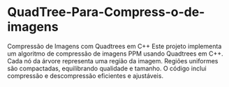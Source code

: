 # QuadTree-Para-Compress-o-de-imagens
 Compressão de Imagens com Quadtrees em C++  Este projeto implementa um algoritmo de compressão de imagens PPM usando Quadtrees em C++. Cada nó da árvore representa uma região da imagem. Regiões uniformes são compactadas, equilibrando qualidade e tamanho. O código inclui compressão e descompressão eficientes e ajustáveis.
